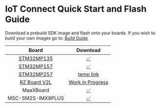 # IoT Connect Quick Start and Flash Guide

Download a prebuild SDK image and flash onto your boards.
If you wish to build your own images go to: [Build Guide](../Build/README.md)

| Board                           | Download |
|:-------------------------------:|:--------:|
| [STM32MP135](./STM32MP135.md)   | [✅](https://iotconnect-sdk-images.s3.amazonaws.com/MPU/kirkstone/st/mpu135dk/st-image-weston-kirkstone-stm32mp135.zip)      |
| [STM32MP157](./STM32MP157.md)   | [✅](https://iotconnect-sdk-images.s3.amazonaws.com/MPU/kirkstone/st/mpu157dk/st-image-weston-kirkstone-stm32mp157.zip)      |
| [STM32MP257](./STM32MP257.md)   | [temp link](https://www.icloud.com/iclouddrive/00anwGLtLX0f6nUKNPq35tU7Q#en.SOURCES-stm32mp2-openstlinux-6.1-yocto-mickledore-mpu-v24.06.26_2)      |
| [RZ Board V2L](./RZBoardV2L.md) | [Work in Progress]()                                                                                                                       |
| MaaXBoard                       | [✅](https://iotconnect-sdk-images.s3.amazonaws.com/MPU/kirkstone/maaxboard/core-image-base-maaxboard-demo.wic.gz)|
| MSC-SM2S-IMX8PLUS               | [✅](https://iotconnect-sdk-images.s3.amazonaws.com/MPU/kirkstone/msc/core-image-base-sm2s-imx8mp-demo.wic.gz)|
